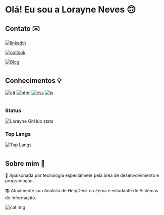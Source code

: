 # Olá! Eu sou a Lorayne Neves 🙃

## Contato ✉️
[![linkedin](https://img.shields.io/badge/LinkedIn-0077B5?style=for-the-badge&logo=linkedin&logoColor=white)](https://linkedin.com/in/lorayne-neves)

[![outlook](https://img.shields.io/badge/Microsoft_Outlook-0078D4?style=for-the-badge&logo=microsoft-outlook&logoColor=white)](mailto:lorayne3.8neves@outlook.com?subject=Questions)

[![Blog](https://img.shields.io/badge/website-000000?style=for-the-badge&logo=About.me&logoColor=white)]()
#
## Conhecimentos 💡
[![c#](https://img.shields.io/badge/C%23-239120?style=for-the-badge&logo=c-sharp&logoColor=white)](https://github.com/LorayneNeves/RevisaoCriandoAPIs)
[![html](https://img.shields.io/badge/HTML5-E34F26?style=for-the-badge&logo=html5&logoColor=white)](https://github.com/LorayneNeves/Portifolio/tree/main)
[![css](https://img.shields.io/badge/CSS3-1572B6?style=for-the-badge&logo=css3&logoColor=white)](https://github.com/LorayneNeves/Portifolio/tree/main)
[![js](https://img.shields.io/badge/JavaScript-323330?style=for-the-badge&logo=javascript&logoColor=F7DF1E)](https://github.com/LorayneNeves/Portifolio/tree/main)
#

### Status

![Lorayne GitHub stats](https://github-readme-stats.vercel.app/api?username=LorayneNeves&show_icons=true&theme=midnight-purple)

### Top Langs


![Top Langs](https://github-readme-stats.vercel.app/api/top-langs/?username=LorayneNeves&size_weight=0.5&count_weight=0.9)

#
## Sobre mim 🧩

🤖 Apaixonada por tecnologia especialmete pela área de desenvolvimento e programação.

📚 Atualmente sou Analista de HelpDesk na Zema e estudante de Sistemas de Informação.

![cat img](https://media1.giphy.com/media/5WILqPq29TyIkVCSej/giphy.gif?cid=ecf05e47ql47n0x7z6ee5a0u26uakdb4lhrlq68y8qcqcvfv&ep=v1_gifs_search&rid=giphy.gif&ct=g)   
